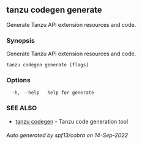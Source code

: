 ## tanzu codegen generate

Generate Tanzu API extension resources and code.

### Synopsis

Generate Tanzu API extension resources and code.

```
tanzu codegen generate [flags]
```

### Options

```
  -h, --help   help for generate
```

### SEE ALSO

* [tanzu codegen](tanzu_codegen.md)	 - Tanzu code generation tool

###### Auto generated by spf13/cobra on 14-Sep-2022
